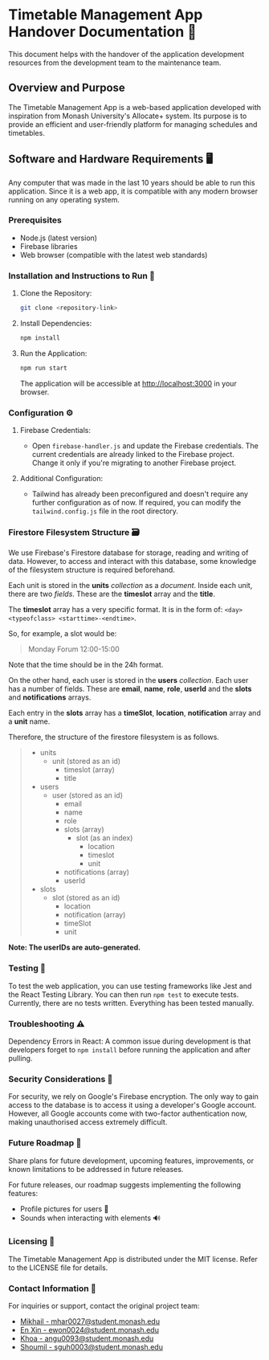 # Timetable Management App Handover Documentation 📅
This document helps with the handover of the application development resources from the development team to the maintenance team.
## Overview and Purpose
The Timetable Management App is a web-based application developed with inspiration from Monash University's Allocate+ system. Its purpose is to provide an efficient and user-friendly platform for managing schedules and timetables.

## Software and Hardware Requirements 🖥️
Any computer that was made in the last 10 years should be able to run this application. Since it is a web app, it is compatible with any modern browser running on any operating system.

### Prerequisites
- Node.js (latest version)
- Firebase libraries
- Web browser (compatible with the latest web standards)

### Installation and Instructions to Run 🚀

1. Clone the Repository:
   ```bash
   git clone <repository-link>
   ```

2. Install Dependencies:
   ```bash
   npm install
   ```

3. Run the Application:
   ```bash
   npm run start
   ```

   The application will be accessible at [http://localhost:3000](http://localhost:3000) in your browser.

### Configuration ⚙️

1. Firebase Credentials:
   - Open `firebase-handler.js` and update the Firebase credentials. The current credentials are already linked to the Firebase project. Change it only if you're migrating to another Firebase project.

2. Additional Configuration:
   - Tailwind has already been preconfigured and doesn't require any further configuration as of now. If required, you can modify the `tailwind.config.js` file in the root directory.

### Firestore Filesystem Structure 🗃️
We use Firebase's Firestore database for storage, reading and writing of data. However, to access and interact with this database, some knowledge of the filesystem structure is required beforehand.

Each unit is stored in the **units** *collection* as a *document*. Inside each unit, there are two *fields*. These are the **timeslot** array and the **title**.

The **timeslot** array has a very specific format. It is in the form of: `<day> <typeofclass> <starttime>-<endtime>`. 

So, for example, a slot would be:
> Monday Forum 12:00-15:00

Note that the time should be in the 24h format.

On the other hand, each user is stored in the **users** *collection*. Each user has a number of fields. These are **email**, **name**, **role**, **userId** and the **slots** and **notifications** arrays.

Each entry in the **slots** array has a **timeSlot**, **location**, **notification** array and a **unit** name.

Therefore, the structure of the firestore filesystem is as follows.

> - units
>    - unit (stored as an id)
>       - timeslot (array)
>       - title
> - users
>    - user (stored as an id)
>       - email
>       - name
>       - role
>       - slots (array)
>          - slot (as an index)
>             - location
>             - timeslot
>             - unit
>       - notifications (array)
>       - userId
> - slots
>    - slot (stored as an id)
>       - location
>       - notification (array)
>       - timeSlot
>       - unit

**Note: The userIDs are auto-generated.**

### Testing 🧪
To test the web application, you can use testing frameworks like Jest and the React Testing Library. You can then run `npm test` to execute tests. Currently, there are no tests written. Everything has been tested manually.

### Troubleshooting ⚠️
Dependency Errors in React: A common issue during development is that developers forget to `npm install` before running the application and after pulling.

### Security Considerations 🔐
For security, we rely on Google's Firebase encryption. The only way to gain access to the database is to access it using a developer's Google account. However, all Google accounts come with two-factor authentication now, making unauthorised access extremely difficult.

### Future Roadmap 🚀
Share plans for future development, upcoming features, improvements, or known limitations to be addressed in future releases.

For future releases, our roadmap suggests implementing the following features:
- Profile pictures for users 📸
- Sounds when interacting with elements 🔊

### Licensing 📄
The Timetable Management App is distributed under the MIT license. Refer to the LICENSE file for details.

### Contact Information 📧
For inquiries or support, contact the original project team:
- [Mikhail - mhar0027@student.monash.edu](mailto:mhar0027@student.monash.edu)
- [En Xin - ewon0024@student.monash.edu](mailto:ewon0024@student.monash.edu)
- [Khoa - angu0093@student.monash.edu](mailto:angu0093@student.monash.edu)
- [Shoumil - sguh0003@student.monash.edu](mailto:sguh0003@student.monash.edu)


